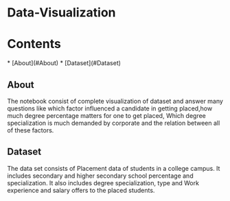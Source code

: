 # Data-Visualization

<h1>Contents</h1>
* [About](#About)
* [Dataset](#Dataset)

<a id="About"></a>
## About
The notebook consist of complete visualization of dataset and answer many questions like which factor influenced a candidate in getting placed,how much degree percentage matters for one to get placed, Which degree specialization is much demanded by corporate and the relation between all of these factors. 

<a id="Dataset"></a>
## Dataset
The data set consists of Placement data of students in a college campus. It includes secondary and higher secondary school percentage and specialization. It also includes degree specialization, type and Work experience and salary offers to the placed students.



    


